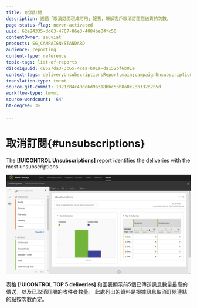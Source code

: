 ```yaml
---
title: 取消訂閱
description: 透過「取消訂閱現成可用」報表，瞭解客戶取消訂閱您送貨的次數。
page-status-flag: never-activated
uuid: 62e24335-dd63-4767-86e3-4084be04fc50
contentOwner: sauviat
products: SG_CAMPAIGN/STANDARD
audience: reporting
content-type: reference
topic-tags: list-of-reports
discoiquuid: c8527da3-3c65-4cea-b01a-da152bf6b01e
context-tags: deliveryUnsubscriptionsReport,main;campaignUnsubscriptionsReport,main;programUnsubscriptionsReport,main
translation-type: tm+mt
source-git-commit: 1321c84c49de6d9a318bbc5bb8a0e28b332d2b5d
workflow-type: tm+mt
source-wordcount: '64'
ht-degree: 3%

---
```



# 取消訂閱{#unsubscriptions}

The **[!UICONTROL Unsubscriptions]** report identifies the deliveries with the most unsubscriptions.

![](assets/delivery_reports_unsub.png)

表格 **[!UICONTROL TOP 5 deliveries]** 和圖表顯示前5個已傳送訊息數量最高的傳送，以及已取消訂閱的收件者數量。 此處列出的資料是根據訊息取消訂閱連結的點按次數而定。
